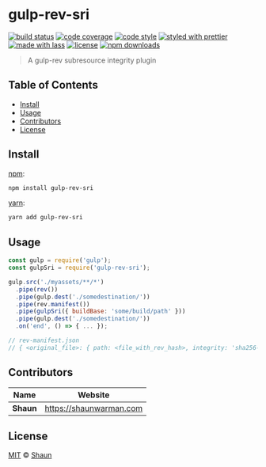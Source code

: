 # gulp-rev-sri

[![build status](https://img.shields.io/travis/com/shaunwarman/gulp-rev-sri.svg)](https://travis-ci.com/shaunwarman/gulp-rev-sri)
[![code coverage](https://img.shields.io/codecov/c/github/shaunwarman/gulp-rev-sri.svg)](https://codecov.io/gh/shaunwarman/gulp-rev-sri)
[![code style](https://img.shields.io/badge/code_style-XO-5ed9c7.svg)](https://github.com/sindresorhus/xo)
[![styled with prettier](https://img.shields.io/badge/styled_with-prettier-ff69b4.svg)](https://github.com/prettier/prettier)
[![made with lass](https://img.shields.io/badge/made_with-lass-95CC28.svg)](https://lass.js.org)
[![license](https://img.shields.io/github/license/shaunwarman/gulp-rev-sri.svg)](LICENSE)
[![npm downloads](https://img.shields.io/npm/dt/gulp-rev-sri.svg)](https://npm.im/gulp-rev-sri)

> A gulp-rev subresource integrity plugin


## Table of Contents

* [Install](#install)
* [Usage](#usage)
* [Contributors](#contributors)
* [License](#license)


## Install

[npm][]:

```sh
npm install gulp-rev-sri
```

[yarn][]:

```sh
yarn add gulp-rev-sri
```


## Usage

```js
const gulp = require('gulp');
const gulpSri = require('gulp-rev-sri');

gulp.src('./myassets/**/*')
  .pipe(rev())
  .pipe(gulp.dest('./somedestination/'))
  .pipe(rev.manifest())
  .pipe(gulpSri({ buildBase: 'some/build/path' }))
  .pipe(gulp.dest('./somedestination/'))
  .on('end', () => { ... });

// rev-manifest.json
// { <original_file>: { path: <file_with_rev_hash>, integrity: 'sha256-<hash_of_file>' } }
```


## Contributors

| Name      | Website                   |
| --------- | ------------------------- |
| **Shaun** | <https://shaunwarman.com> |


## License

[MIT](LICENSE) © [Shaun](https://shaunwarman.com)


## 

[npm]: https://www.npmjs.com/

[yarn]: https://yarnpkg.com/
